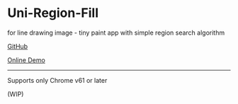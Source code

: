 # Uni-Region-Fill
for line drawing image - tiny paint app with simple region search algorithm

[GitHub](https://github.com/a-nakanosora/Uni-Region-Fill)

[Online Demo](https://a-nakanosora.github.io/Uni-Region-Fill/uni-region-fill.htm)

<hr>

Supports only Chrome v61 or later

(WIP)
